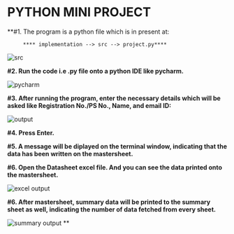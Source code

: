 # PYTHON MINI PROJECT

**#1. The program is a python file which is in present at:

         **** implementation --> src --> project.py****
          
![src](https://user-images.githubusercontent.com/78867425/112091026-9aaae100-8bba-11eb-88b4-a1c3f9dab420.PNG)

**#2. Run the code i.e .py file onto a python IDE like pycharm.**

![pycharm](https://user-images.githubusercontent.com/78867425/112091348-32a8ca80-8bbb-11eb-882c-6dc651c35e63.PNG)

**#3. After running the program, enter the necessary details which will be asked like Registration No./PS No., Name, and email ID:**

![output](https://user-images.githubusercontent.com/78867425/112091739-0b063200-8bbc-11eb-9733-fc1c70ea1036.PNG)

**#4. Press Enter.**

**#5. A message will be diplayed on the terminal window, indicating that the data has been written on the mastersheet.**

**#6. Open the Datasheet excel file. And you can see the data printed onto the mastersheet.**

![excel output](https://user-images.githubusercontent.com/78867425/112092254-26be0800-8bbd-11eb-9ca6-425a3edaf681.PNG)

**#6. After mastersheet, summary data will be printed to the summary sheet as well, indicating the number of data fetched from every sheet.**

![summary output](https://user-images.githubusercontent.com/78867425/112092375-5cfb8780-8bbd-11eb-9295-a78d50136099.PNG)
**
